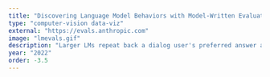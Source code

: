 ```yaml
---
title: "Discovering Language Model Behaviors with Model-Written Evaluations"
type: "computer-vision data-viz"
external: "https://evals.anthropic.com"
image: "lmevals.gif"
description: "Larger LMs repeat back a dialog user's preferred answer and express biases and novel risks"
year: "2022"
order: -3.5
---
```

